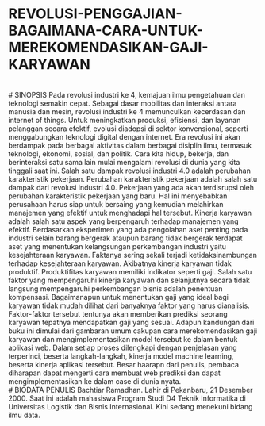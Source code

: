 # REVOLUSI-PENGGAJIAN-BAGAIMANA-CARA-UNTUK-MEREKOMENDASIKAN-GAJI-KARYAWAN
</br>
# SINOPSIS
Pada revolusi industri ke 4, kemajuan ilmu pengetahuan dan teknologi semakin cepat. Sebagai dasar mobilitas dan interaksi antara manusia dan mesin, revolusi industri ke 4 memunculkan kecerdasan dan internet of things. Untuk meningkatkan produksi, efisiensi, dan layanan pelanggan secara efektif, evolusi diadopsi di sektor konvensional, seperti menggabungkan teknologi digital dengan internet. Era revolusi ini akan berdampak pada berbagai aktivitas dalam berbagai disiplin ilmu, termasuk teknologi, ekonomi, sosial, dan politik. Cara kita hidup, bekerja, dan berinteraksi satu sama lain mulai mengalami revolusi di dunia yang kita tinggali saat ini. Salah satu dampak revolusi industri 4.0 adalah perubahan karakteristik pekerjaan. Perubahan karakteristik pekerjaan adalah salah satu dampak dari revolusi industri 4.0. Pekerjaan yang ada akan terdisrupsi oleh perubahan karakteristik pekerjaan yang baru. Hal ini menyebabkan perusahaan harus siap untuk bersaing yang kemudian melahirkan manajemen yang efektif untuk menghadapi hal tersebut. Kinerja karyawan adalah salah satu aspek yang berpengaruh terhadap manajemen yang efektif. Berdasarkan eksperimen yang ada pengolahan aset penting pada industri selain barang bergerak ataupun barang tidak bergerak terdapat aset yang menentukan kelangsungan perkembangan industri yaitu kesejahteraan karyawan. Faktanya sering sekali terjadi ketidaksinambungan terhadap kesejahteraan karyawan. Akibatnya kinerja karyawan tidak produktif. Produktifitas karyawan memiliki indikator seperti gaji. Salah satu faktor yang mempengaruhi kinerja karyawan dan selanjutnya secara tidak langsung mempengaruhi perkembangan bisnis adalah penentuan kompensasi. Bagaimanapun untuk menentukan gaji yang ideal bagi karyawan tidak mudah dilihat dari banyaknya faktor yang harus dianalisis. Faktor-faktor tersebut tentunya akan memberikan prediksi seorang karyawan tepatnya mendapatkan gaji yang sesuai. Adapun kandungan dari buku ini dimulai dari gambaran umum cakupan cara merekomendasikan gaji karyawan dan mengimplementasikan model tersebut ke dalam bentuk aplikasi web. Dalam setiap proses dilengkapi dengan penjelasan yang terperinci, beserta langkah-langkah, kinerja model machine learning, beserta kinerja aplikasi tersebut. Besar haarapn dari penulis, pembaca diharapan dapat mengerti cara membuat web prediksi dan dapat mengimplementasikan ke dalam case di dunia nyata.
</br>
# BIODATA PENULIS
Bachtiar Ramadhan. Lahir di Pekanbaru, 21 Desember 2000. Saat ini adalah mahasiswa Program Studi D4 Teknik Informatika di Universitas Logistik dan Bisnis Internasional. Kini sedang menekuni bidang ilmu data.
